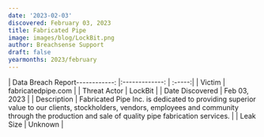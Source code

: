 ```yaml
---
date: '2023-02-03'
discovered: February 03, 2023
title: Fabricated Pipe
image: images/blog/LockBit.png
author: Breachsense Support
draft: false
yearmonths: 2023/february
---
```


| Data Breach Report------------:     |:-------------:    | :-----:|
| Victim      | fabricatedpipe.com      | 
| Threat Actor      | LockBit      | 
| Date Discovered      | Feb 03, 2023      | 
| Description      | Fabricated Pipe Inc. is dedicated to providing superior value to our clients, stockholders, vendors, employees and community through the production and sale of quality pipe fabrication services.      | 
| Leak Size      | Unknown      | 

